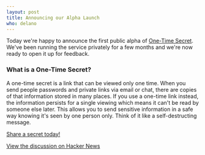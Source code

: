 ```yaml
---
layout: post
title: Announcing our Alpha Launch
who: delano
---
```


Today we're happy to announce the first public alpha of [One-Time Secret](https://onetimesecret.com/). We've been running the service privately for a few months and we're now ready to open it up for feedback.

### What is a One-Time Secret? ###

A one-time secret is a link that can be viewed only one time. When you send people passwords and private links via email or chat, there are copies of that information stored in many places. If you use a one-time link instead, the information persists for a single viewing which means it can't be read by someone else later. This allows you to send sensitive information in a safe way knowing it's seen by one person only. Think of it like a self-destructing message.

<a class="msg" href="https://onetimesecret.com/">Share a secret today!</a>


<a href="https://news.ycombinator.com/item?id=3207489" class="hnlink">View the discussion on Hacker News</a>

